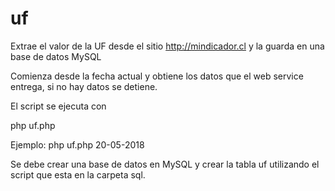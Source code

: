 # uf
Extrae el valor de la UF desde el sitio http://mindicador.cl y la guarda en una base de datos MySQL

Comienza desde la fecha actual y obtiene los datos que el web service entrega, si no hay datos se detiene.

El script se ejecuta con

php uf.php <fecha en formato dd-mm-yyy>

Ejemplo: php uf.php 20-05-2018

Se debe crear una base de datos en MySQL y crear la tabla uf utilizando el script que esta en la carpeta sql.
